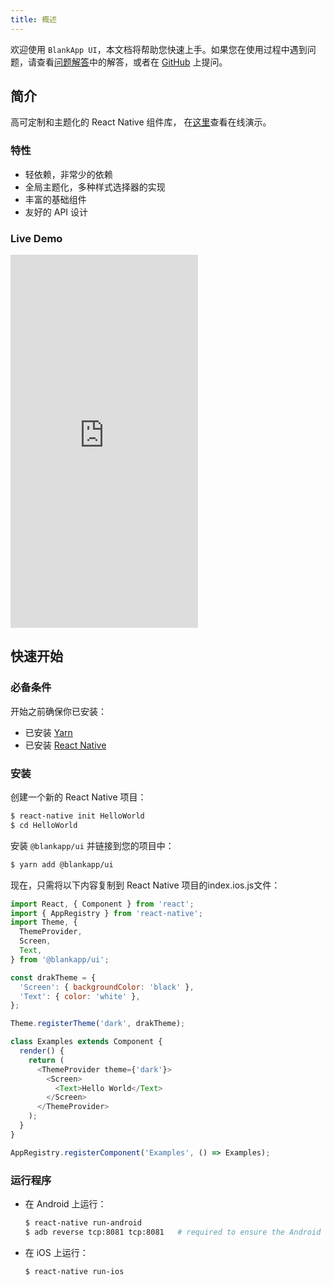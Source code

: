 ```yaml
---
title: 概述
---
```

欢迎使用 `BlankApp UI`，本文档将帮助您快速上手。如果您在使用过程中遇到问题，请查看[问题解答](troubleshooting.html)中的解答，或者在 [GitHub](https://github.com/blankapp/ui/issues) 上提问。

## 简介

高可定制和主题化的 React Native 组件库， 在[这里](https://appetize.io/app/q0wwt188mh3pxxxz1rzf1d4pgr)查看在线演示。

### 特性

- 轻依赖，非常少的依赖
- 全局主题化，多种样式选择器的实现
- 丰富的基础组件
- 友好的 API 设计

### Live Demo
<iframe src="https://appetize.io/embed/q0wwt188mh3pxxxz1rzf1d4pgr?device=nexus5&scale=75&autoplay=true&orientation=portrait&deviceColor=black&language=en" width="300px" height="597px" frameborder="0" scrolling="no"></iframe>

## 快速开始

### 必备条件

开始之前确保你已安装：

- 已安装 [Yarn](https://yarnpkg.com/)
- 已安装 [React Native](https://facebook.github.io/react-native/)

### 安装

创建一个新的 React Native 项目：

```bash
$ react-native init HelloWorld
$ cd HelloWorld
```

安装 `@blankapp/ui` 并链接到您的项目中：

```bash
$ yarn add @blankapp/ui
```

现在，只需将以下内容复制到 React Native 项目的index.ios.js文件：

``` js
import React, { Component } from 'react';
import { AppRegistry } from 'react-native';
import Theme, {
  ThemeProvider,
  Screen,
  Text,
} from '@blankapp/ui';

const drakTheme = {
  'Screen': { backgroundColor: 'black' },
  'Text': { color: 'white' },
};

Theme.registerTheme('dark', drakTheme);

class Examples extends Component {
  render() {
    return (
      <ThemeProvider theme={'dark'}>
        <Screen>
          <Text>Hello World</Text>
        </Screen>
      </ThemeProvider>
    );
  }
}

AppRegistry.registerComponent('Examples', () => Examples);
```

### 运行程序

- 在 Android 上运行：

  ```bash
  $ react-native run-android
  $ adb reverse tcp:8081 tcp:8081   # required to ensure the Android app can
  ```

- 在 iOS 上运行：

  ```bash
  $ react-native run-ios
  ```
